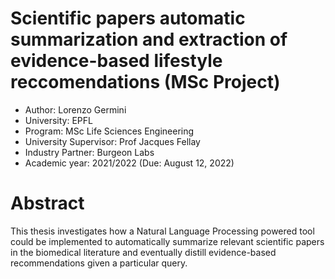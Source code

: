 #  Scientific papers automatic summarization and extraction of evidence-based lifestyle reccomendations (MSc Project)
- Author: Lorenzo Germini
- University: EPFL
- Program: MSc Life Sciences Engineering
- University Supervisor: Prof Jacques Fellay
- Industry Partner: Burgeon Labs
- Academic year: 2021/2022 (Due: August 12, 2022)

# Abstract
This thesis investigates how a Natural Language Processing powered tool could be implemented to automatically summarize relevant scientific papers in the biomedical literature and eventually distill evidence-based recommendations given a particular query.
